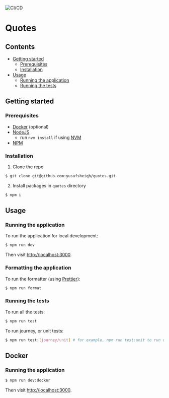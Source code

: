 ![CI/CD](https://github.com/yusufsheiqh/quotes/workflows/CI/CD/badge.svg)

# Quotes

## Contents

- [Getting started](#getting-started)
  - [Prerequisites](#prerequisites)
  - [Installation](#installation)
- [Usage](#usage)
  - [Running the application](#running-the-application)
  - [Running the tests](#running-the-tests)

## Getting started

### Prerequisites

- [Docker](https://www.docker.com/get-started) (optional)
- [NodeJS](https://nodejs.org/en/)
  - run `nvm install` if using [NVM](https://github.com/nvm-sh/nvm)
- [NPM](https://www.npmjs.com/get-npm)

### Installation

1. Clone the repo

```sh
$ git clone git@github.com:yusufsheiqh/quotes.git
```

2. Install packages in `quotes` directory

```sh
$ npm i
```

## Usage

### Running the application

To run the application for local development:

```sh
$ npm run dev
```

Then visit [http://localhost:3000](http://localhost:3000).

### Formatting the application

To run the formatter (using [Prettier](https://prettier.io/)):

```sh
$ npm run format
```

### Running the tests

To run all the tests:

```sh
$ npm run test
```

To run journey, or unit tests:

```sh
$ npm run test:[journey/unit] # for example, npm run test:unit to run unit tests
```

## Docker

### Running the application

```sh
$ npm run dev:docker
```

Then visit [http://localhost:3000](http://localhost:3000).
